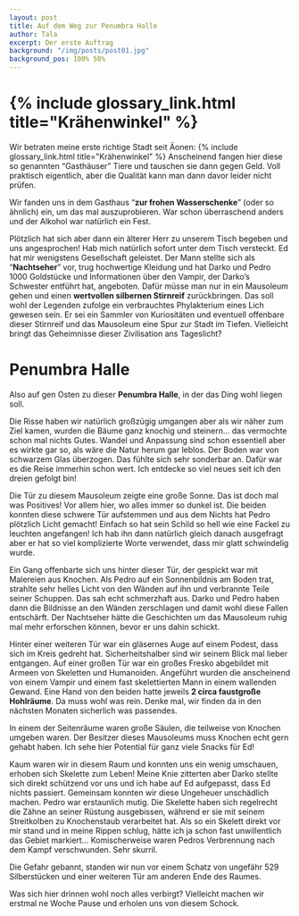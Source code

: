 ```yaml
---
layout: post
title: Auf dem Weg zur Penumbra Halle
author: Tala
excerpt: Der erste Auftrag
background: "/img/posts/post01.jpg"
background_pos: 100% 50%
---
```


# {% include glossary_link.html title="Krähenwinkel" %}

Wir betraten meine erste richtige Stadt seit Äonen: {% include glossary_link.html title="Krähenwinkel" %} Anscheinend
fangen hier diese so genannten “Gasthäuser” Tiere und tauschen sie dann gegen
Geld. Voll praktisch eigentlich, aber die Qualität kann man dann davor leider
nicht prüfen.

Wir fanden uns in dem Gasthaus “**zur frohen Wasserschenke**” (oder so ähnlich) ein,
um das mal auszuprobieren. War schon überraschend anders und der Alkohol war
natürlich ein Fest.

Plötzlich hat sich aber dann ein älterer Herr zu unserem Tisch begeben und uns
angesprochen! Hab mich natürlich sofort unter dem Tisch versteckt. Ed hat mir
wenigstens Gesellschaft geleistet. Der Mann stellte sich als “**Nachtseher**” vor,
trug hochwertige Kleidung und hat Darko und Pedro 1000 Goldstücke und
Informationen über den Vampir, der Darko’s Schwester entführt hat, angeboten.
Dafür müsse man nur in ein Mausoleum gehen und einen **wertvollen silbernen
Stirnreif** zurückbringen. Das soll wohl der Legenden zufolge ein verbrauchtes
Phylakterium eines Lich gewesen sein. Er sei ein Sammler von Kuriositäten und
eventuell offenbare dieser Stirnreif und das Mausoleum eine Spur zur Stadt im
Tiefen. Vielleicht bringt das Geheimnisse dieser Zivilisation ans Tageslicht?

# Penumbra Halle

Also auf gen Osten zu dieser **Penumbra Halle**, in der das Ding wohl liegen soll.

Die Risse haben wir natürlich großzügig umgangen aber als wir näher zum Ziel
kamen, wurden die Bäume ganz knochig und steinern... das vermochte schon mal
nichts Gutes. Wandel und Anpassung sind schon essentiell aber es wirkte gar so,
als wäre die Natur herum gar leblos. Der Boden war von schwarzem Glas überzogen.
Das fühlte sich sehr sonderbar an. Dafür war es die Reise immerhin schon wert.
Ich entdecke so viel neues seit ich den dreien gefolgt bin!

Die Tür zu diesem Mausoleum zeigte eine große Sonne. Das ist doch mal was
Positives! Vor allem hier, wo alles immer so dunkel ist. Die beiden konnten
diese schwere Tür aufstemmen und aus dem Nichts hat Pedro plötzlich Licht
gemacht! Einfach so hat sein Schild so hell wie eine Fackel zu leuchten
angefangen! Ich hab ihn dann natürlich gleich danach ausgefragt aber er hat so
viel komplizierte Worte verwendet, dass mir glatt schwindelig wurde.

Ein Gang offenbarte sich uns hinter dieser Tür, der gespickt war mit Malereien
aus Knochen. Als Pedro auf ein Sonnenbildnis am Boden trat, strahlte sehr helles
Licht von den Wänden auf ihn und verbrannte Teile seiner Schuppen. Das sah echt
schmerzhaft aus. Darko und Pedro haben dann die Bildnisse an den Wänden
zerschlagen und damit wohl diese Fallen entschärft. Der Nachtseher hätte die
Geschichten um das Mausoleum ruhig mal mehr erforschen können, bevor er uns
dahin schickt.

Hinter einer weiteren Tür war ein gläsernes Auge auf einem Podest, dass sich im
Kreis gedreht hat. Sicherheitshalber sind wir seinem Blick mal lieber entgangen.
Auf einer großen Tür war ein großes Fresko abgebildet mit Armeen von Skeletten
und Humanoiden. Angeführt wurden die anscheinend von einem Vampir und einem fast
skelettierten Mann in einem wallenden Gewand. Eine Hand von den beiden hatte
jeweils **2 circa faustgroße Hohlräume**. Da muss wohl was rein. Denke mal, wir
finden da in den nächsten Monaten sicherlich was passendes.

In einem der Seitenräume waren große Säulen, die teilweise von Knochen umgeben
waren. Der Besitzer dieses Mausoleums muss Knochen echt gern gehabt haben. Ich
sehe hier Potential für ganz viele Snacks für Ed!

Kaum waren wir in diesem Raum und konnten uns ein wenig umschauen, erhoben sich
Skelette zum Leben! Meine Knie zitterten aber Darko stellte sich direkt
schützend vor uns und ich habe auf Ed aufgepasst, dass Ed nichts passiert.
Gemeinsam konnten wir diese Ungeheuer unschädlich machen. Pedro war erstaunlich
mutig. Die Skelette haben sich regelrecht die Zähne an seiner Rüstung
ausgebissen, während er sie mit seinem Streitkolben zu Knochenstaub verarbeitet
hat. Als so ein Skelett direkt vor mir stand und in meine Rippen schlug, hätte
ich ja schon fast unwillentlich das Gebiet markiert... Komischerweise waren Pedros
Verbrennung nach dem Kampf verschwunden. Sehr skurril.

Die Gefahr gebannt, standen wir nun vor einem Schatz von ungefähr 529
Silberstücken und einer weiteren Tür am anderen Ende des Raumes.

Was sich hier drinnen wohl noch alles verbirgt? Vielleicht machen wir erstmal ne
Woche Pause und erholen uns von diesem Schock.
